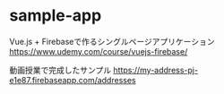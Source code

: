 # sample-app

Vue.js + Firebaseで作るシングルページアプリケーション
https://www.udemy.com/course/vuejs-firebase/

動画授業で完成したサンプル
https://my-address-pj-e1e87.firebaseapp.com/addresses
